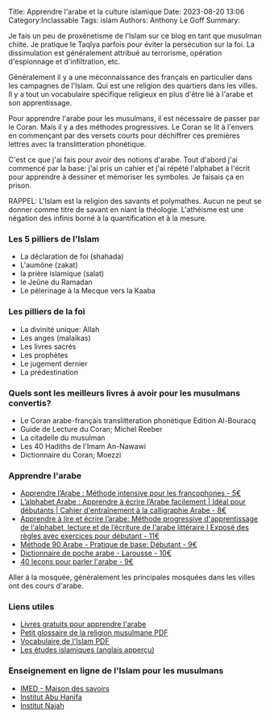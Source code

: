 Title: Apprendre l'arabe et la culture islamique
Date: 2023-08-20 13:06
Category:Inclassable
Tags: islam
Authors: Anthony Le Goff
Summary:

Je fais un peu de proxénetisme de l'Islam sur ce blog en tant que musulman chiite. Je pratique le Taqîya parfois pour éviter la persécution sur la foi. La dissimulation est généralement attribué au terrorisme, opération d'espionnage et d'infiltration, etc.

Généralement il y a une méconnaissance des français en particulier dans les campagnes de l'Islam. Qui est une religion des quartiers dans les villes. Il y a tout un vocabulaire spécifique religieux en plus d'être lié à l'arabe et son apprentissage.

Pour apprendre l'arabe pour les musulmans, il est nécessaire de passer par le Coran. Mais il y a des méthodes progressives. Le Coran se lit à l'envers en commençant par des versets courts pour déchiffrer ces premières lettres avec la translitteration phonétique. 

C'est ce que j'ai fais pour avoir des notions d'arabe. Tout d'abord j'ai commencé par la base: j'ai pris un cahier et j'ai répété l'alphabet à l'écrit pour apprendre à dessiner et mémoriser les symboles. Je faisais ça en prison. 

RAPPEL: L'Islam est la religion des savants et polymathes. Aucun ne peut se donner comme titre de savant en niant la théologie. L'athéisme est une négation des infinis borné à la quantification et à la mesure. 

### Les 5 pilliers de l'Islam

* La déclaration de foi (shahada)
* L'aumône (zakat)
* la prière islamique (salat)
* le Jeûne du Ramadan
* Le pélerinage à la Mecque vers la Kaaba

### Les pilliers de la foi

* La divinité unique: Allah
* Les anges (malaikas)
* Les livres sacrés
* Les prophètes
* Le jugement dernier
* La prédestination


### Quels sont les meilleurs livres à avoir pour les musulmans convertis?

* Le Coran arabe-français translitteration phonétique Edition Al-Bouracq
* Guide de Lecture du Coran; Michel Reeber
* La citadelle du musulman
* Les 40 Hadiths de l'Imam An-Nawawi
* Dictionnaire du Coran; Moezzi

### Apprendre l'arabe

* [Apprendre l’Arabe : Méthode intensive pour les francophones - 5€](https://www.amazon.fr/Apprendre-lArabe-M%C3%A9thode-intensive-francophones/dp/235633078X)
* [L’alphabet Arabe : Apprendre à écrire l’Arabe facilement | Idéal pour débutants | Cahier d'entraînement à la calligraphie Arabe - 8€](https://www.amazon.fr/Lalphabet-Arabe-facilement-dentra%C3%AEnement-calligraphie/dp/B087L4M6W9/ref=d_bmx_dp_k71k3d5n_sccl_2_1/258-6891583-0590645?pd_rd_w=8OmJg&content-id=amzn1.sym.fda79a23-1d99-4303-950b-2c9d49a17c39&pf_rd_p=fda79a23-1d99-4303-950b-2c9d49a17c39&pf_rd_r=4TWMHN2VKDGETA5ZW2XA&pd_rd_wg=ULKj1&pd_rd_r=2197e66f-e759-42ad-ae1d-c18814608fe5&pd_rd_i=B087L4M6W9&psc=1)
* [Apprendre à lire et écrire l’arabe: Méthode progressive d'apprentissage de l'alphabet, lecture et de l’écriture de l'arabe littéraire I Exposé des règles avec exercices pour débutant - 11€](https://www.amazon.fr/Apprendre-lire-%C3%A9crire-larabe-dapprentissage/dp/B0916QXGSJ/ref=d_bmx_dp_k71k3d5n_sccl_2_5/258-6891583-0590645?pd_rd_w=8OmJg&content-id=amzn1.sym.fda79a23-1d99-4303-950b-2c9d49a17c39&pf_rd_p=fda79a23-1d99-4303-950b-2c9d49a17c39&pf_rd_r=4TWMHN2VKDGETA5ZW2XA&pd_rd_wg=ULKj1&pd_rd_r=2197e66f-e759-42ad-ae1d-c18814608fe5&pd_rd_i=B0916QXGSJ&psc=1)
* [Méthode 90 Arabe - Pratique de base: Débutant - 9€](https://www.amazon.fr/Arabe-pratique-base-Mohammad-Bakri/dp/2253080977/ref=d_bmx_dp_k71k3d5n_sccl_2_10/258-6891583-0590645?pd_rd_w=8OmJg&content-id=amzn1.sym.fda79a23-1d99-4303-950b-2c9d49a17c39&pf_rd_p=fda79a23-1d99-4303-950b-2c9d49a17c39&pf_rd_r=4TWMHN2VKDGETA5ZW2XA&pd_rd_wg=ULKj1&pd_rd_r=2197e66f-e759-42ad-ae1d-c18814608fe5&pd_rd_i=2253080977&psc=1)
* [Dictionnaire de poche arabe - Larousse  - 10€](https://www.amazon.fr/Dictionnaire-Larousse-poche-Arabe/dp/2036021891/ref=d_bmx_dp_k71k3d5n_sccl_2_6/258-6891583-0590645?pd_rd_w=8OmJg&content-id=amzn1.sym.fda79a23-1d99-4303-950b-2c9d49a17c39&pf_rd_p=fda79a23-1d99-4303-950b-2c9d49a17c39&pf_rd_r=4TWMHN2VKDGETA5ZW2XA&pd_rd_wg=ULKj1&pd_rd_r=2197e66f-e759-42ad-ae1d-c18814608fe5&pd_rd_i=2036021891&psc=1)
* [40 leçons pour parler l'arabe - 9€](https://www.amazon.fr/40-Le%C3%A7ons-pour-parler-arabe/dp/2266189107/ref=sr_1_1?__mk_fr_FR=%C3%85M%C3%85%C5%BD%C3%95%C3%91&crid=J39LGNZINQ1Z&keywords=40+le%C3%A7ons+pour+parler+arabe&qid=1692529370&s=books&sprefix=40+le%C3%A7ons+pour+parler+arabe+%2Cstripbooks%2C257&sr=1-1)

Aller à la mosquée, généralement les principales mosquées dans les villes ont des cours d'arabe.

### Liens utiles

* [Livres gratuits pour apprendre l'arabe](https://al-dirassa.com/fr/livres-gratuits-apprendre-arabe/)
* [Petit glossaire de la religion musulmane PDF](https://akademimg.akadem.org/Medias/Documents/6-Glossaire-Islam.pdf)
* [Vocabulaire de l'Islam PDF](http://idiomas.astalaweb.com/franc%E9s/v3/Vocabulaire-De-Islam.Pdf)
* [Les études islamiques (anglais apperçu)](https://en.wikipedia.org/wiki/Islamic_studies)

### Enseignement en ligne de l'Islam pour les musulmans

* [IMED - Maison des savoirs](https://www.lamaisondessavoirs.com/)
* [Institut Abu Hanifa](http://institut-abuhanifa.fr/)
* [Institut Najah](https://institut-najah.com/)

